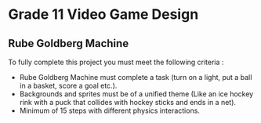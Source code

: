 # Grade 11 Video Game Design

## Rube Goldberg Machine

To fully complete this project you must meet the following criteria :  
* Rube Goldberg Machine must complete a task (turn on a light, put a ball in a basket, score a goal etc.).
* Backgrounds and sprites must be of a unified theme (Like an ice hockey rink with a puck that collides with hockey sticks and ends in a net). 
* Minimum of 15 steps with different physics interactions.
  
